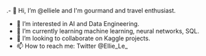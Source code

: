 .- 👋 Hi, I’m @elliele and I'm gourmand and travel enthusiast.
- 👀 I’m interested in AI and Data Engineering.
- 🌱 I’m currently learning machine learning, neural networks, SQL.
- 💞️ I’m looking to collaborate on Kaggle projects.
- 📫 How to reach me: Twitter @Ellie_Le_

<!---
elliele/elliele is a ✨ special ✨ repository because its `README.md` (this file) appears on your GitHub profile.
You can click the Preview link to take a look at your changes.
--->
